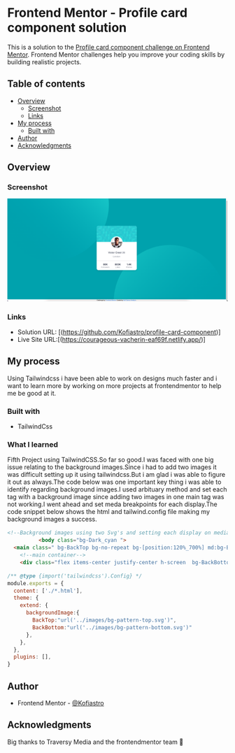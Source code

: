 # Frontend Mentor - Profile card component solution

This is a solution to the [Profile card component challenge on Frontend Mentor](https://www.frontendmentor.io/challenges/profile-card-component-cfArpWshJ). Frontend Mentor challenges help you improve your coding skills by building realistic projects. 

## Table of contents

- [Overview](#overview)
  - [Screenshot](#screenshot)
  - [Links](#links)
- [My process](#my-process)
  - [Built with](#built-with)
- [Author](#author)
- [Acknowledgments](#acknowledgments)

## Overview

### Screenshot

![](./images/profile.png)

### Links

- Solution URL: [(https://github.com/Kofiastro/profile-card-component)]
- Live Site URL:[(https://courageous-vacherin-eaf69f.netlify.app/)]

## My process
Using Tailwindcss i have been able to work on designs much faster and i want to learn more by working on more projects at frontendmentor to help me be good at it.

### Built with

- TailwindCss

### What I learned

Fifth Project using TailwindCSS.So far so good.I was faced with one big issue relating to the background images.Since i had to add  two images it was difficult setting up it using tailwindcss.But i am glad i was able to figure it out as always.The code below was one important key thing i was able to identify regarding background images.I used arbituary method and set each tag with a background image since adding two images in one main tag was not working.I went ahead and set meda breakpoints for each display.The code snippet below shows the html and tailwind.config file making my background images a success.

```html
<!--Background images using two Svg's and setting each display on media breakpoints-->
          <body class="bg-Dark_cyan ">
  <main class=" bg-BackTop bg-no-repeat bg-[position:120%_700%] md:bg-BackTop md:bg-[position:-10%_500%]  " >
    <!--main container-->
    <div class="flex items-center justify-center h-screen  bg-BackBottom bg-[position:-40%_-500%] md:BackBottom md:bg-[position:100%_-500%] bg-no-repeat " >
```
```js
/** @type {import('tailwindcss').Config} */
module.exports = {
  content: ['./*.html'],
  theme: {
    extend: {
      backgroundImage:{
        BackTop:"url('../images/bg-pattern-top.svg')",
        BackBottom:"url('../images/bg-pattern-bottom.svg')"
      },
    },
  },
  plugins: [],
}
```
## Author

- Frontend Mentor - [@Kofiastro](https://www.frontendmentor.io/profile/kofiastro)

## Acknowledgments

Big thanks to Traversy Media and the frontendmentor team 🎉
